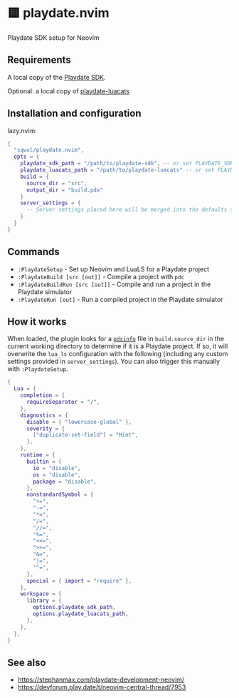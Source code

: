 # 🟨 playdate.nvim

Playdate SDK setup for Neovim

## Requirements

A local copy of the [Playdate SDK](https://play.date/dev/).

Optional: a local copy of [playdate-luacats](https://github.com/notpeter/playdate-luacats)

## Installation and configuration

lazy.nvim:

```lua
{
  "sqwxl/playdate.nvim",
  opts = {
    playdate_sdk_path = "/path/to/playdate-sdk", -- or set PLAYDATE_SDK_PATH
    playdate_luacats_path = "/path/to/playdate-luacats" -- or set PLAYDATE_LUACATS_PATH (optional)
    build = {
      source_dir = "src",
      output_dir = "build.pdx"
    }
    server_settings = {
      -- Server settings placed here will be merged into the defaults shown below.
    }
  }
}
```

## Commands

- `:PlaydateSetup` - Set up Neovim and LuaLS for a Playdate project
- `:PlaydateBuild [src [out]]` - Compile a project with `pdc`
- `:PlaydateBuildRun [src [out]]` - Compile and run a project in the Playdate simulator
- `:PlaydateRun [out]` - Run a compiled project in the Playdate simulator

## How it works

When loaded, the plugin looks for a [`pdxinfo`](https://sdk.play.date/2.6.2/Inside%20Playdate.html#pdxinfo) file in `build.source_dir` in the current working directory to determine if it is a Playdate project. If so, it will overwrite the `lua_ls` configuration with the following (including any custom settings provided in `server_settings`). You can also trigger this manually with `:PlaydateSetup`.

```lua
{
  Lua = {
    completion = {
      requireSeparator = "/",
    },
    diagnostics = {
      disable = { "lowercase-global" },
      severity = {
        ["duplicate-set-field"] = "Hint",
      },
    },
    runtime = {
      builtin = {
        io = "disable",
        os = "disable",
        package = "disable",
      },
      nonstandardSymbol = {
        "+=",
        "-=",
        "*=",
        "/=",
        "//=",
        "%=",
        "<<=",
        ">>=",
        "&=",
        "|=",
        "^=",
      },
      special = { import = "require" },
    },
    workspace = {
      library = {
        options.playdate_sdk_path,
        options.playdate_luacats_path,
      },
    },
  },
}
```

## See also

- https://stephanmax.com/playdate-development-neovim/
- https://devforum.play.date/t/neovim-central-thread/7953
